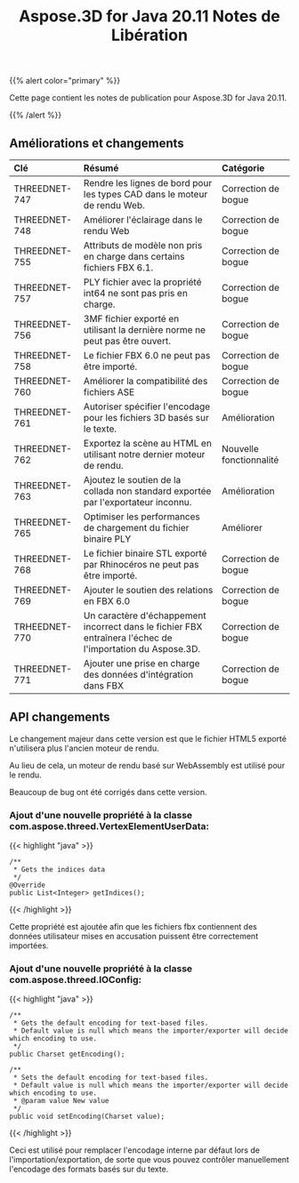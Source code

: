 ﻿---
title: Aspose.3D for Java 20.11 Notes de Libération
type: docs
weight: 6
url: /fr/java/aspose-3d-for-java-20-11-release-notes/
---
{{% alert color="primary" %}}

Cette page contient les notes de publication pour Aspose.3D for Java 20.11.

{{% /alert %}}
## **Améliorations et changements**

|**Clé**|**Résumé**|**Catégorie**|
|:- |:- |:- |
|THREEDNET-747 |Rendre les lignes de bord pour les types CAD dans le moteur de rendu Web.|Correction de bogue|
|THREEDNET-748 |Améliorer l'éclairage dans le rendu Web|Correction de bogue|
|THREEDNET-755 |Attributs de modèle non pris en charge dans certains fichiers FBX 6.1.|Correction de bogue|
|THREEDNET-757 |PLY fichier avec la propriété int64 ne sont pas pris en charge.|Correction de bogue|
|THREEDNET-756 |3MF fichier exporté en utilisant la dernière norme ne peut pas être ouvert.|Correction de bogue|
|THREEDNET-758 |Le fichier FBX 6.0 ne peut pas être importé.|Correction de bogue|
|THREEDNET-760 |Améliorer la compatibilité des fichiers ASE|Correction de bogue|
|THREEDNET-761 |Autoriser spécifier l'encodage pour les fichiers 3D basés sur le texte.|Amélioration|
|THREEDNET-762 |Exportez la scène au HTML en utilisant notre dernier moteur de rendu.|Nouvelle fonctionnalité|
|THREEDNET-763 |Ajoutez le soutien de la collada non standard exportée par l'exportateur inconnu.|Amélioration|
|THREEDNET-765 |Optimiser les performances de chargement du fichier binaire PLY|Améliorer|
|THREEDNET-768 |Le fichier binaire STL exporté par Rhinocéros ne peut pas être importé.|Correction de bogue|
|THREEDNET-769 |Ajouter le soutien des relations en FBX 6.0|Correction de bogue|
|TRHEEDNET-770 |Un caractère d'échappement incorrect dans le fichier FBX entraînera l'échec de l'importation du Aspose.3D.|Correction de bogue|
|THREEDNET-771 |Ajouter une prise en charge des données d'intégration dans FBX|Correction de bogue|


## API changements ##


Le changement majeur dans cette version est que le fichier HTML5 exporté n'utilisera plus l'ancien moteur de rendu.

Au lieu de cela, un moteur de rendu basé sur WebAssembly est utilisé pour le rendu.

Beaucoup de bug ont été corrigés dans cette version.

### Ajout d'une nouvelle propriété à la classe com.aspose.threed.VertexElementUserData:

{{< highlight "java" >}}

    /**
     * Gets the indices data
     */
    @Override
    public List<Integer> getIndices();

{{< /highlight >}}

Cette propriété est ajoutée afin que les fichiers fbx contiennent des données utilisateur mises en accusation puissent être correctement importées.


### Ajout d'une nouvelle propriété à la classe com.aspose.threed.IOConfig:

{{< highlight "java" >}}

    /**
     * Gets the default encoding for text-based files.
     * Default value is null which means the importer/exporter will decide which encoding to use.
     */
    public Charset getEncoding();
    
    /**
     * Sets the default encoding for text-based files.
     * Default value is null which means the importer/exporter will decide which encoding to use.
     * @param value New value
     */
    public void setEncoding(Charset value);

{{< /highlight >}}

Ceci est utilisé pour remplacer l'encodage interne par défaut lors de l'importation/exportation, de sorte que vous pouvez contrôler manuellement l'encodage des formats basés sur du texte.